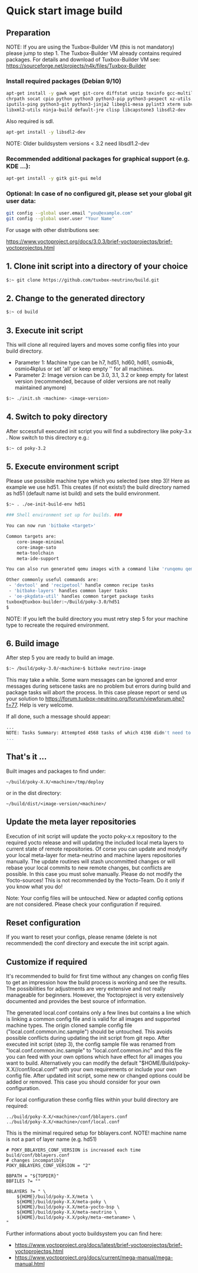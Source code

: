 # Quick start image build #

## Preparation
NOTE: If you are using the Tuxbox-Builder VM (this is not mandatory) please jump to step 1. The Tuxbox-Builder VM already contains required packages.
For details and download of Tuxbox-Builder VM see: https://sourceforge.net/projects/n4k/files/Tuxbox-Builder

### Install required packages (Debian 9/10)
```bash
apt-get install -y gawk wget git-core diffstat unzip texinfo gcc-multilib build-essential \
chrpath socat cpio python python3 python3-pip python3-pexpect xz-utils debianutils \
iputils-ping python3-git python3-jinja2 libegl1-mesa pylint3 xterm subversion locales-all \
libxml2-utils ninja-build default-jre clisp libcapstone3 libsdl2-dev
```

Also required is sdl.
```bash
apt-get install -y libsdl2-dev
```
NOTE: Older buildsystem versions < 3.2 need libsdl1.2-dev

### Recommended additional packages for graphical support (e.g. KDE ...):
```bash
apt-get install -y gitk git-gui meld
```

### Optional: In case of no configured git, please set your global git user data:
```bash
git config --global user.email "you@example.com"
git config --global user.user "Your Name"
```

For usage with other distributions see:

https://www.yoctoproject.org/docs/3.0.3/brief-yoctoprojectqs/brief-yoctoprojectqs.html

## 1. Clone init script into a directory of your choice
```bash
$:~ git clone https://github.com/tuxbox-neutrino/build.git
```

## 2. Change to the generated directory
```bash
$:~ cd build
```

## 3. Execute init script
This will clone all required layers and moves some config files into your build directory.
* Parameter 1: Machine type can be  h7, hd51, hd60, hd61, osmio4k, osmio4kplus or set 'all' or keep empty '' for all machines.
* Parameter 2: Image version can be 3.0, 3.1, 3.2 or keep empty for latest version (recommended, because of older versions are not really maintained anymore)
```bash
$:~ ./init.sh <machine> <image-version>
```

## 4. Switch to poky directory
After sccessfull executed init script you will find a subdirectory like poky-3.x .
Now switch to this directory e.g.:
```bash
$:~ cd poky-3.2
```

## 5. Execute environment script
Please use possible machine type which you selected (see step 3)! Here as example we use hd51.
This creates (if not exists!) the build directory named as hd51 (default name ist build) and sets the build environment.
```bash
$:~ . ./oe-init-build-env hd51

### Shell environment set up for builds. ###

You can now run 'bitbake <target>'

Common targets are:
    core-image-minimal
    core-image-sato
    meta-toolchain
    meta-ide-support

You can also run generated qemu images with a command like 'runqemu qemux86'

Other commonly useful commands are:
 - 'devtool' and 'recipetool' handle common recipe tasks
 - 'bitbake-layers' handles common layer tasks
 - 'oe-pkgdata-util' handles common target package tasks
tuxbox@tuxbox-builder:~/Build/poky-3.0/hd51
$
```
NOTE: If you left the build directory you must retry step 5 for your machine type to recreate the required environment.

## 6. Build image
After step 5 you are ready to build an image.
```bash
$:~ /build/poky-3.0/<machine>$ bitbake neutrino-image
```
This may take a while. Some warn messages can be ignored and error messages during setscene tasks are no problem but errors during build and package tasks will abort the process. In this case please report or send us your solution to https://forum.tuxbox-neutrino.org/forum/viewforum.php?f=77. Help is very welcome.

If all done, such a message should appear:
```bash
...
NOTE: Tasks Summary: Attempted 4568 tasks of which 4198 didn't need to be rerun and all succeeded.
...
```
## That's it ...

Built images and packages to find under:
```
~/build/poky-X.X/<machine>/tmp/deploy
```
or in the dist directory:
```
~/build/dist/<image-version/<machine>/
```

## Update the meta layer repositories
Execution of init script will update the yocto poky-x.x repository to the required yocto release and will updating the included local meta layers to  current
state of remote repositories. Of corse you can update and modyify your local meta-layer for meta-neutrino and machine layers repositories manually. The update routines will stash uncommitted changes or will rebase your local commits to new remote changes, but conflicts are possible. In this case you must solve manually.
Please do not modify the Yocto-sources! This is not recommended by the Yocto-Team. Do it only if you know what you do!

Note: Your config files will be untouched. New or adapted config options are not considered. Please check your configuration if required.


## Reset configuration
If you want to reset your configs, please rename (delete is not recommended) the conf directory and execute the init script again.


## Customize if required
It's recommended to build for first time without any changes on config files to get an impression how the build process is working and see the results.
The possibilities for adjustments are very extensive and not really manageable for beginners. However, the Yoctoproject is very 
extensively documented and provides the best source of information.

The generated local.conf contains only a few lines but contains a line which is linking a common config file and is valid for all images and supported machine types. The origin cloned sample config file ("local.conf.common.inc.sample") should be untouched. This avoids possible conflicts during updating the init script from git repo. After executed init script (step 3), the config sample file was renamed from "local.conf.common.inc.sample" to "local.conf.common.inc" and this file you can feed with your own options which have effect for all images you want to build.
Alternatively you can modify the default "$HOME/Build/poky-X.X/<machine>/conf/local.conf" with your own requirements or include your own config file. After updated init script, some new or changed options could be added or removed. This case you should consider for your own configuration.

For local configuration these config files within your build directory are required:
```
../build/poky-X.X/<machine>/conf/bblayers.conf
../build/poky-X.X/<machine>/conf/local.conf
```

This is the minimal required setup for bblayers.conf. 
NOTE! machine name is not a part of layer name (e.g. hd51) 

```bitbake
# POKY_BBLAYERS_CONF_VERSION is increased each time build/conf/bblayers.conf
# changes incompatibly
POKY_BBLAYERS_CONF_VERSION = "2"

BBPATH = "${TOPDIR}"
BBFILES ?= ""

BBLAYERS ?= " \
  	${HOME}/build/poky-X.X/meta \
  	${HOME}/build/poky-X.X/meta-poky \
  	${HOME}/build/poky-X.X/meta-yocto-bsp \
	${HOME}/build/poky-X.X/meta-neutrino \
	${HOME}/build/poky-X.X/poky/meta-<metaname> \
"
```  
Further informations about yocto buildsystem you can find here:

* https://www.yoctoproject.org/docs/latest/brief-yoctoprojectqs/brief-yoctoprojectqs.html
* https://www.yoctoproject.org/docs/current/mega-manual/mega-manual.html

